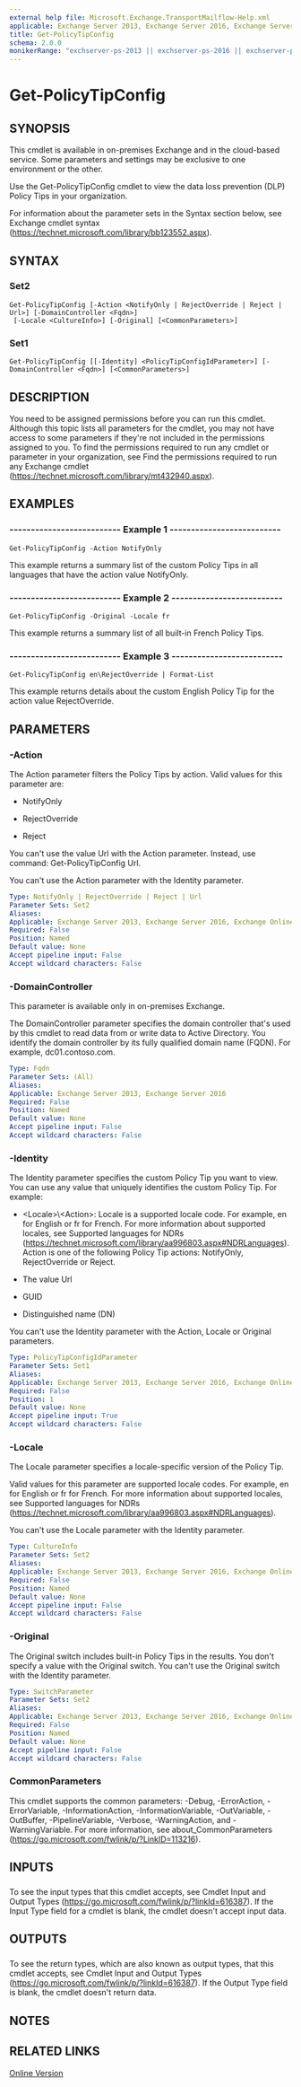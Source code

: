 ```yaml
---
external help file: Microsoft.Exchange.TransportMailflow-Help.xml
applicable: Exchange Server 2013, Exchange Server 2016, Exchange Server 2019, Exchange Online
title: Get-PolicyTipConfig
schema: 2.0.0
monikerRange: "exchserver-ps-2013 || exchserver-ps-2016 || exchserver-ps-2019 || exchonline-ps"
---
```


# Get-PolicyTipConfig

## SYNOPSIS
This cmdlet is available in on-premises Exchange and in the cloud-based service. Some parameters and settings may be exclusive to one environment or the other.

Use the Get-PolicyTipConfig cmdlet to view the data loss prevention (DLP) Policy Tips in your organization.

For information about the parameter sets in the Syntax section below, see Exchange cmdlet syntax (https://technet.microsoft.com/library/bb123552.aspx).

## SYNTAX

### Set2
```
Get-PolicyTipConfig [-Action <NotifyOnly | RejectOverride | Reject | Url>] [-DomainController <Fqdn>]
 [-Locale <CultureInfo>] [-Original] [<CommonParameters>]
```

### Set1
```
Get-PolicyTipConfig [[-Identity] <PolicyTipConfigIdParameter>] [-DomainController <Fqdn>] [<CommonParameters>]
```

## DESCRIPTION
You need to be assigned permissions before you can run this cmdlet. Although this topic lists all parameters for the cmdlet, you may not have access to some parameters if they're not included in the permissions assigned to you. To find the permissions required to run any cmdlet or parameter in your organization, see Find the permissions required to run any Exchange cmdlet (https://technet.microsoft.com/library/mt432940.aspx).

## EXAMPLES

### -------------------------- Example 1 --------------------------
```
Get-PolicyTipConfig -Action NotifyOnly
```

This example returns a summary list of the custom Policy Tips in all languages that have the action value NotifyOnly.

### -------------------------- Example 2 --------------------------
```
Get-PolicyTipConfig -Original -Locale fr
```

This example returns a summary list of all built-in French Policy Tips.

### -------------------------- Example 3 --------------------------
```
Get-PolicyTipConfig en\RejectOverride | Format-List
```

This example returns details about the custom English Policy Tip for the action value RejectOverride.

## PARAMETERS

### -Action
The Action parameter filters the Policy Tips by action. Valid values for this parameter are:

- NotifyOnly

- RejectOverride

- Reject

You can't use the value Url with the Action parameter. Instead, use command: Get-PolicyTipConfig Url.

You can't use the Action parameter with the Identity parameter.

```yaml
Type: NotifyOnly | RejectOverride | Reject | Url
Parameter Sets: Set2
Aliases:
Applicable: Exchange Server 2013, Exchange Server 2016, Exchange Online
Required: False
Position: Named
Default value: None
Accept pipeline input: False
Accept wildcard characters: False
```

### -DomainController
This parameter is available only in on-premises Exchange.

The DomainController parameter specifies the domain controller that's used by this cmdlet to read data from or write data to Active Directory. You identify the domain controller by its fully qualified domain name (FQDN). For example, dc01.contoso.com.

```yaml
Type: Fqdn
Parameter Sets: (All)
Aliases:
Applicable: Exchange Server 2013, Exchange Server 2016
Required: False
Position: Named
Default value: None
Accept pipeline input: False
Accept wildcard characters: False
```

### -Identity
The Identity parameter specifies the custom Policy Tip you want to view. You can use any value that uniquely identifies the custom Policy Tip. For example:

- \<Locale\>\\\<Action\>: Locale is a supported locale code. For example, en for English or fr for French. For more information about supported locales, see Supported languages for NDRs (https://technet.microsoft.com/library/aa996803.aspx#NDRLanguages). Action is one of the following Policy Tip actions: NotifyOnly, RejectOverride or Reject.

- The value Url

- GUID

- Distinguished name (DN)

You can't use the Identity parameter with the Action, Locale or Original parameters.

```yaml
Type: PolicyTipConfigIdParameter
Parameter Sets: Set1
Aliases:
Applicable: Exchange Server 2013, Exchange Server 2016, Exchange Online
Required: False
Position: 1
Default value: None
Accept pipeline input: True
Accept wildcard characters: False
```

### -Locale
The Locale parameter specifies a locale-specific version of the Policy Tip.

Valid values for this parameter are supported locale codes. For example, en for English or fr for French. For more information about supported locales, see Supported languages for NDRs (https://technet.microsoft.com/library/aa996803.aspx#NDRLanguages).

You can't use the Locale parameter with the Identity parameter.

```yaml
Type: CultureInfo
Parameter Sets: Set2
Aliases:
Applicable: Exchange Server 2013, Exchange Server 2016, Exchange Online
Required: False
Position: Named
Default value: None
Accept pipeline input: False
Accept wildcard characters: False
```

### -Original
The Original switch includes built-in Policy Tips in the results. You don't specify a value with the Original switch. You can't use the Original switch with the Identity parameter.

```yaml
Type: SwitchParameter
Parameter Sets: Set2
Aliases:
Applicable: Exchange Server 2013, Exchange Server 2016, Exchange Online
Required: False
Position: Named
Default value: None
Accept pipeline input: False
Accept wildcard characters: False
```

### CommonParameters
This cmdlet supports the common parameters: -Debug, -ErrorAction, -ErrorVariable, -InformationAction, -InformationVariable, -OutVariable, -OutBuffer, -PipelineVariable, -Verbose, -WarningAction, and -WarningVariable. For more information, see about_CommonParameters (https://go.microsoft.com/fwlink/p/?LinkID=113216).

## INPUTS

###  
To see the input types that this cmdlet accepts, see Cmdlet Input and Output Types (https://go.microsoft.com/fwlink/p/?linkId=616387). If the Input Type field for a cmdlet is blank, the cmdlet doesn't accept input data.

## OUTPUTS

###  
To see the return types, which are also known as output types, that this cmdlet accepts, see Cmdlet Input and Output Types (https://go.microsoft.com/fwlink/p/?linkId=616387). If the Output Type field is blank, the cmdlet doesn't return data.

## NOTES

## RELATED LINKS

[Online Version](https://technet.microsoft.com/library/103ad92b-d56d-4568-9b30-35aea82cf0eb.aspx)
